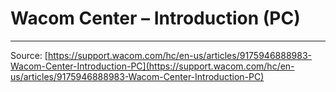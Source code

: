 # Wacom Center – Introduction (PC)



---
Source: [https://support.wacom.com/hc/en-us/articles/9175946888983-Wacom-Center-Introduction-PC](https://support.wacom.com/hc/en-us/articles/9175946888983-Wacom-Center-Introduction-PC)
